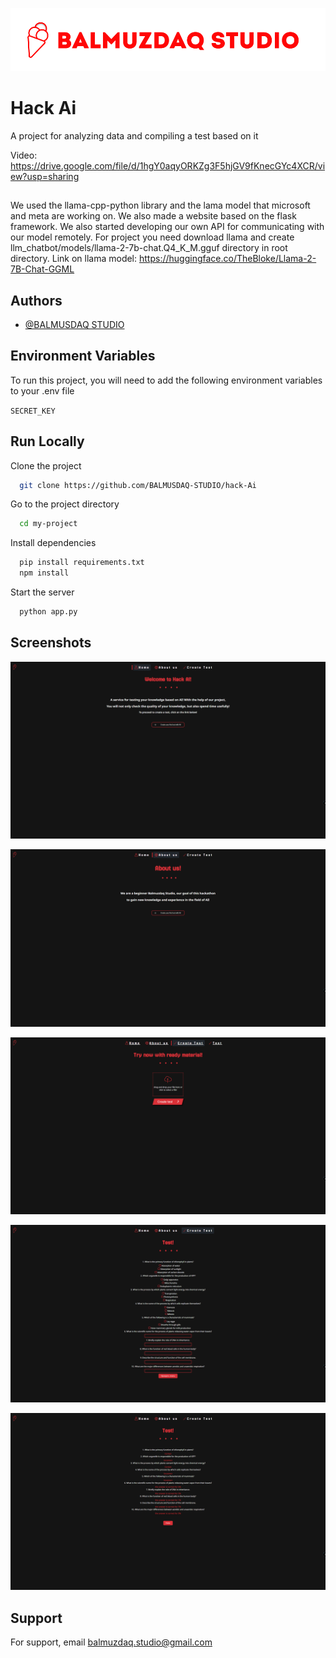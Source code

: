 ![Logo](https://raw.githubusercontent.com/BALMUSDAQ-STUDIO/Balmuzdaq-logos/refs/heads/main/red_logo.png)
# Hack Ai

A project for analyzing data and compiling a test based on it

Video: https://drive.google.com/file/d/1hgY0aqyORKZg3F5hjGV9fKnecGYc4XCR/view?usp=sharing

## 
We used the llama-cpp-python library and the lama model that microsoft and meta are working on. We also made a website based on the flask framework. We also started developing our own API for communicating with our model remotely. 
For project you need download llama and create llm_chatbot/models/llama-2-7b-chat.Q4_K_M.gguf  directory in root directory. Link on llama model: https://huggingface.co/TheBloke/Llama-2-7B-Chat-GGML


## Authors

- [@BALMUSDAQ STUDIO](https://github.com/BALMUSDAQ-STUDIO)


## Environment Variables

To run this project, you will need to add the following environment variables to your .env file


`SECRET_KEY`


## Run Locally

Clone the project

```bash
  git clone https://github.com/BALMUSDAQ-STUDIO/hack-Ai
```

Go to the project directory

```bash
  cd my-project
```

Install dependencies

```bash
  pip install requirements.txt
  npm install
```

Start the server

```bash
  python app.py
```


## Screenshots

![App Screenshot](https://github.com/maksimkaprosuperhacker69/Fiztex-TgBot/blob/main/Desktop%20Screenshot%202024.04.22%20-%2005.27.40.74.png?raw=true)


![App Screenshot](https://github.com/maksimkaprosuperhacker69/Fiztex-TgBot/blob/main/Desktop%20Screenshot%202024.04.22%20-%2005.22.20.32.png?raw=true)


![App Screenshot](https://github.com/maksimkaprosuperhacker69/Fiztex-TgBot/blob/main/Desktop%20Screenshot%202024.04.22%20-%2005.22.28.63.png?raw=true)


![App Screenshot](https://github.com/maksimkaprosuperhacker69/Fiztex-TgBot/blob/main/Desktop%20Screenshot%202024.04.22%20-%2005.22.39.18.png?raw=true)


![App Screenshot](https://github.com/maksimkaprosuperhacker69/Fiztex-TgBot/blob/main/Desktop%20Screenshot%202024.04.22%20-%2005.55.51.83.png?raw=true)

## Support

For support, email balmuzdaq.studio@gmail.com
